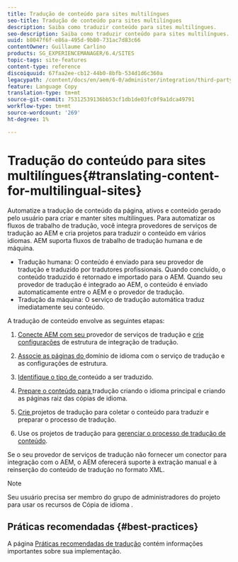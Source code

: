 ```yaml
---
title: Tradução de conteúdo para sites multilíngues
seo-title: Tradução de conteúdo para sites multilíngues
description: Saiba como traduzir conteúdo para sites multilíngues.
seo-description: Saiba como traduzir conteúdo para sites multilíngues.
uuid: b8047f6f-e86a-495d-9b80-731ac7d83c66
contentOwner: Guillaume Carlino
products: SG_EXPERIENCEMANAGER/6.4/SITES
topic-tags: site-features
content-type: reference
discoiquuid: 67faa2ee-cb12-44b0-8bfb-534d1d6c360a
legacypath: /content/docs/en/aem/6-0/administer/integration/third-party-services/machine-translation
feature: Language Copy
translation-type: tm+mt
source-git-commit: 75312539136bb53cf1db1de03fc0f9a1dca49791
workflow-type: tm+mt
source-wordcount: '269'
ht-degree: 1%

---
```



# Tradução do conteúdo para sites multilíngues{#translating-content-for-multilingual-sites}

Automatize a tradução de conteúdo da página, ativos e conteúdo gerado pelo usuário para criar e manter sites multilíngues. Para automatizar os fluxos de trabalho de tradução, você integra provedores de serviços de tradução ao AEM e cria projetos para traduzir o conteúdo em vários idiomas. AEM suporta fluxos de trabalho de tradução humana e de máquina.

* Tradução humana: O conteúdo é enviado para seu provedor de tradução e traduzido por tradutores profissionais. Quando concluído, o conteúdo traduzido é retornado e importado para o AEM. Quando seu provedor de tradução é integrado ao AEM, o conteúdo é enviado automaticamente entre o AEM e o provedor de tradução.
* Tradução da máquina: O serviço de tradução automática traduz imediatamente seu conteúdo.

A tradução de conteúdo envolve as seguintes etapas:

1. [Conecte AEM com seu ](/help/sites-administering/tc-tic.md#connecting-to-a-translation-service-provider) provedor de serviços de tradução e  [crie configurações](/help/sites-administering/tc-tic.md) de estrutura de integração de tradução.

1. [Associe as páginas do ](/help/sites-administering/tc-tic.md#configuring-pages-for-translation) domínio de idioma com o serviço de tradução e as configurações de estrutura.
1. [Identifique o tipo de ](/help/sites-administering/tc-rules.md) conteúdo a ser traduzido.
1. [Prepare o conteúdo para ](/help/sites-administering/tc-prep.md) tradução criando o idioma principal e criando as páginas raiz das cópias de idioma.
1. [Crie ](/help/sites-administering/tc-manage.md) projetos de tradução para coletar o conteúdo para traduzir e preparar o processo de tradução.
1. Use os projetos de tradução para [gerenciar o processo de tradução de conteúdo](/help/sites-administering/tc-manage.md).

Se o seu provedor de serviços de tradução não fornecer um conector para integração com o AEM, o AEM oferecerá suporte à extração manual e à reinserção do conteúdo de tradução no formato XML.

>[!NOTE]
>
>Seu usuário precisa ser membro do grupo de administradores do projeto para usar os recursos de Cópia de idioma .

## Práticas recomendadas     {#best-practices}

A página [Práticas recomendadas de tradução](/help/sites-administering/tc-bp.md) contém informações importantes sobre sua implementação.
